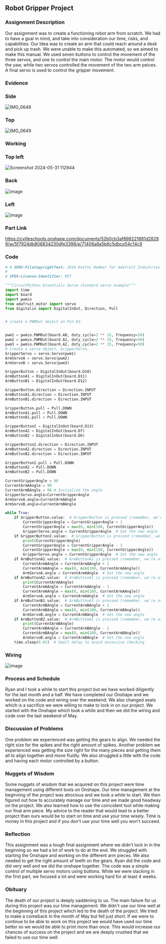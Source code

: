## Robot Gripper Project

### Assignment Description
Our assignment was to create a functioning robot arm from scratch. We had to have a goal in mind, and take into consideration our time, risks, and capabilities. Our Idea was to create an arm that could reach around a desk and pick up trash. We were unable to make this automated, so we aimed to make this manual. We used seven buttons to control the movement of the three servos, and one to control the main motor. The motor would control the yaw, while two servos controlled the movement of the two arm peices. A final servo is used to control the gripper movement. 

### Evidence

### Side 

![IMG_0648](https://github.com/rkish3721/Robot-Arm/assets/143533539/27671293-1a1a-4aae-89be-a008eea46a69)

### Top
![IMG_0649](https://github.com/rkish3721/Robot-Arm/assets/143533539/316ca892-452a-438c-b211-9b782e676725)

### Working



### Top left
![Screenshot 2024-05-31 112944](https://github.com/rkish3721/Robot-Arm/assets/143533539/2fc78cb3-c3b4-4d7b-8184-4ee4718a973d)   
### Back
![image](https://github.com/rkish3721/Robot-Arm/assets/143533539/8f66b934-dc45-4211-ac79-1159919d017c)
### Left
![image](https://github.com/rkish3721/Robot-Arm/assets/143533539/6cd61eda-9c41-4b91-9fdf-fd9f4dd7cdef)









### Part Link 
[https://cvilleschools.onshape.com/documents/52b0cb3af898221881d28299/w/5f7924db806834230dfe3398/e/71406a6a5b6c5dbce54c14c9
]()



### Code
```python
# # SPDX-FileCopyrightText: 2018 Kattni Rembor for Adafruit Industries
#
# SPDX-License-Identifier: MIT

"""CircuitPython Essentials Servo standard servo example"""
import time
import board
import pwmio
from adafruit_motor import servo
from digitalio import DigitalInOut, Direction, Pull


# create a PWMOut object on Pin A2.


pwm1 = pwmio.PWMOut(board.A0, duty_cycle=2 ** 15, frequency=50)
pwm2 = pwmio.PWMOut(board.A1, duty_cycle=2 ** 15, frequency=50)
pwm3 = pwmio.PWMOut(board.A2, duty_cycle=2 ** 15, frequency=50)
# Create a servo object, GripperServo.
GripperServo = servo.Servo(pwm1)
ArmServoA = servo.Servo(pwm2)
ArmServoB = servo.Servo(pwm3)

GripperButton = DigitalInOut(board.D10)
ArmButtonA1 = DigitalInOut(board.D11)
ArmButtonB1 = DigitalInOut(board.D12)

GripperButton.direction = Direction.INPUT
ArmButtonA1.direction = Direction.INPUT
ArmButtonB1.direction = Direction.INPUT

GripperButton.pull = Pull.DOWN
ArmButtonA1.pull = Pull.DOWN
ArmButtonB1.pull = Pull.DOWN

GripperButton2 = DigitalInOut(board.D13)
ArmButtonA2 = DigitalInOut(board.D7)
ArmButtonB2 = DigitalInOut(board.D6)

GripperButton2.direction = Direction.INPUT
ArmButtonA2.direction = Direction.INPUT
ArmButtonB2.direction = Direction.INPUT

GripperButton2.pull = Pull.DOWN
ArmButtonA2 = Pull.DOWN
ArmButtonB2 = Pull.DOWN

CurrentGripperAngle = 90
CurrentArmAAngle = 90 
CurrentArmBAngle = 90 # Initialize the angle
GripperServo.angle=CurrentGripperAngle
ArmServoA.angle=CurrentArmAAngle
ArmServoB.angle=CurrentArmBAngle 

while True:
    if GripperButton.value:  # GripperButton is pressed (remember, we're assuming it's pull-down)
        CurrentGripperAngle = CurrentGripperAngle + 1
        CurrentGripperAngle = max(0, min(180, CurrentGripperAngle))
        GripperServo.angle = CurrentGripperAngle  # Set the new angle
    if GripperButton2.value:  # GripperButton is pressed (remember, we're assuming it's pull-down)
        print(CurrentGripperAngle)
        CurrentGripperAngle = CurrentGripperAngle - 1
        CurrentGripperAngle = max(0, min(180, CurrentGripperAngle))
        GripperServo.angle = CurrentGripperAngle  # Set the new angle
    if ArmButtonA1.value:  # ArmButtonA1 is pressed (remember, we're assuming it's pull-down)
        CurrentArmAAngle = CurrentArmAAngle + 1
        CurrentArmAAngle = max(0, min(180, CurrentArmAAngle))
        ArmServoA.angle = CurrentArmAAngle  # Set the new angle
    if ArmButtonA2.value:  # ArmButtonA1 is pressed (remember, we're assuming it's pull-down)
        print(CurrentArmAAngle)
        CurrentArmAAngle = CurrentArmAAngle - 1
        CurrentArmAAngle = max(0, min(180, CurrentArmAAngle))
        ArmServoA.angle = CurrentArmAAngle  # Set the new angle
    if ArmButtonB1.value:  # ArmButtonA1 is pressed (remember, we're assuming it's pull-down)
        CurrentArmBAngle = CurrentArmBAngle + 1
        CurrentArmBAngle = max(0, min(180, CurrentArmBAngle))
        ArmServoB.angle = CurrentArmBAngle  # Set the new angle
    if ArmButtonB2.value:  # ArmButtonA1 is pressed (remember, we're assuming it's pull-down)
        print(CurrentArmBAngle)
        CurrentArmBAngle = CurrentArmBAngle - 1
        CurrentArmBAngle = max(0, min(180, CurrentArmBAngle))
        ArmServoB.angle = CurrentArmBAngle  # Set the new angle
    time.sleep(0.01)  # Small delay to avoid excessive checking
```
### Wiring
![image](https://github.com/rkish3721/Robot-Arm/assets/143533512/517dab42-1290-40be-af97-fea0422d426a)

### Process and Schedule
Ryan and I took a while to start this project but we have worked diligently for the last month and a half. We have completed our Onshape and we worked on the code and wiring over the weekend. We also changed seats which is a sacrifice we were willing to make to lock in on our project. We started with the Onshape which took a while and then we did the wiring and code over the last weekend of May. 

### Discussion of Problems
One problem we experienced was getting the gears to align. We needed the right size for the spikes and the right amount of spikes. Another problem we experienced was getting the size right for the many pieces and getting them all to align together and move fluidly. We also struggled a little with the code and having each motor controlled by a button.

### Nuggets of Wisdom
Some nuggets of wisdom that we acquired on this project were time management using different tools on Onshape. Our time management at the beginning of the project was atrocious and we took a while to start. We then figured out how to accurately manage our time and we made good headway on the project. We also learned how to use the coincident tool while making our final arm piece. My advice to the reader that would lead to a better project than ours would be to start on time and use your time wisely. Time is money in this project and if you don't use your time well you won't succeed. 

### Reflection
This assignment was a tough final assignment where we didn't lock in in the beginning so we had a lot of work to do at the end. We struggled with starting the Onshape and working on the different arm pieces. We also needed to get the right amount of teeth on the gears. Ryan did the code and did very well and we did the onshape together. The code was a simple control of multiple servo motors using buttons. While we were slacking in the first part, we focused a lot and were working hard for at least 4 weeks. 

### Obituary
The death of our project is deeply saddening to us. The main failure for us during this project was our time management. We didn't use our time well at the beginning of this project which led to the death of the project. We tried to make a comeback in the month of May but fell just short. If we were to continue to be able to work on this project we would have used our time better so we would be able to print more than once. This would increase our chances of success on the project and we are deeply crushed that we failed to use our time well.

